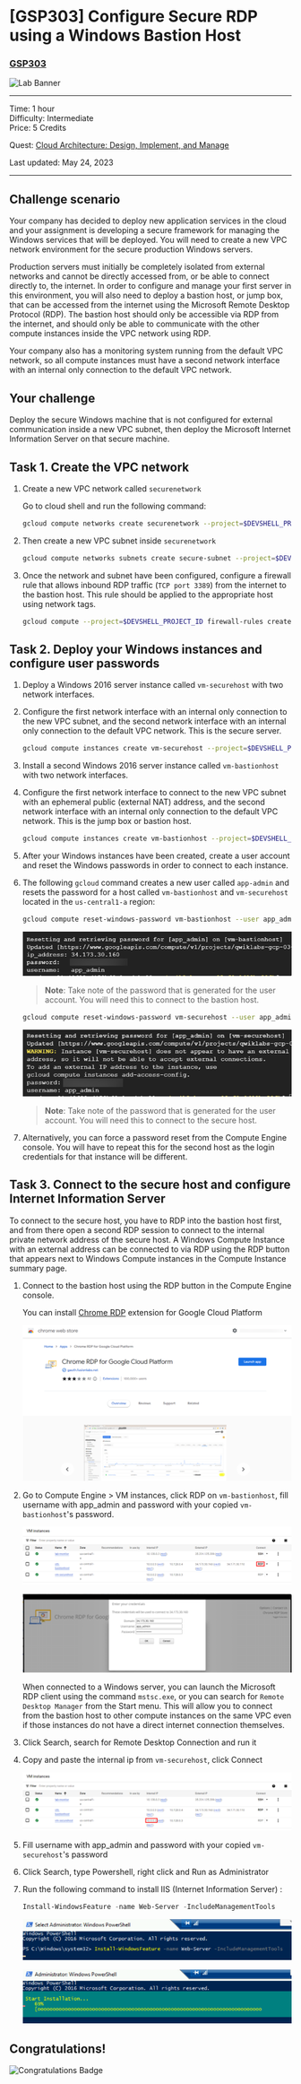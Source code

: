 # [GSP303] Configure Secure RDP using a Windows Bastion Host

### [GSP303](https://www.cloudskillsboost.google/focuses/1735?parent=catalog)

![Lab Banner](https://cdn.qwiklabs.com/GMOHykaqmlTHiqEeQXTySaMXYPHeIvaqa2qHEzw6Occ%3D)

---

Time: 1 hour<br>
Difficulty: Intermediate<br>
Price: 5 Credits

Quest: [Cloud Architecture: Design, Implement, and Manage](https://www.cloudskillsboost.google/quests/124)<br>

Last updated: May 24, 2023

---

## Challenge scenario

Your company has decided to deploy new application services in the cloud and your assignment is developing a secure framework for managing the Windows services that will be deployed. You will need to create a new VPC network environment for the secure production Windows servers.

Production servers must initially be completely isolated from external networks and cannot be directly accessed from, or be able to connect directly to, the internet. In order to configure and manage your first server in this environment, you will also need to deploy a bastion host, or jump box, that can be accessed from the internet using the Microsoft Remote Desktop Protocol (RDP). The bastion host should only be accessible via RDP from the internet, and should only be able to communicate with the other compute instances inside the VPC network using RDP.

Your company also has a monitoring system running from the default VPC network, so all compute instances must have a second network interface with an internal only connection to the default VPC network.

## Your challenge

Deploy the secure Windows machine that is not configured for external communication inside a new VPC subnet, then deploy the Microsoft Internet Information Server on that secure machine.

## Task 1. Create the VPC network

1. Create a new VPC network called `securenetwork`

    Go to cloud shell and run the following command:

    ```bash
    gcloud compute networks create securenetwork --project=$DEVSHELL_PROJECT_ID --subnet-mode=custom --mtu=1460 --bgp-routing-mode=regional
    ```

2. Then create a new VPC subnet inside `securenetwork`

    ```bash
    gcloud compute networks subnets create secure-subnet --project=$DEVSHELL_PROJECT_ID --range=10.0.0.0/24 --stack-type=IPV4_ONLY --network=securenetwork --region=us-central1
    ```

3. Once the network and subnet have been configured, configure a firewall rule that allows inbound RDP traffic (`TCP port 3389`) from the internet to the bastion host. This rule should be applied to the appropriate host using network tags.

    ```bash
    gcloud compute --project=$DEVSHELL_PROJECT_ID firewall-rules create secuer-firewall --direction=INGRESS --priority=1000 --network=securenetwork --action=ALLOW --rules=tcp:3389 --source-ranges=0.0.0.0/0 --target-tags=rdp
    ```

## Task 2. Deploy your Windows instances and configure user passwords

1. Deploy a Windows 2016 server instance called `vm-securehost` with two network interfaces.
2. Configure the first network interface with an internal only connection to the new VPC subnet, and the second network interface with an internal only connection to the default VPC network. This is the secure server.

    ```bash
    gcloud compute instances create vm-securehost --project=$DEVSHELL_PROJECT_ID --zone=us-central1-a --machine-type=n1-standard-2 --network-interface=stack-type=IPV4_ONLY,subnet=secure-subnet,no-address --network-interface=stack-type=IPV4_ONLY,subnet=default,no-address --metadata=enable-oslogin=true --maintenance-policy=MIGRATE --provisioning-model=STANDARD --tags=rdp --create-disk=auto-delete=yes,boot=yes,device-name=vm-securehost,image=projects/windows-cloud/global/images/windows-server-2016-dc-v20230510,mode=rw,size=150,type=projects/$DEVSHELL_PROJECT_ID/zones/us-central1-a/diskTypes/pd-standard --no-shielded-secure-boot --shielded-vtpm --shielded-integrity-monitoring --labels=goog-ec-src=vm_add-gcloud --reservation-affinity=any
    ```

3. Install a second Windows 2016 server instance called `vm-bastionhost` with two network interfaces.
4. Configure the first network interface to connect to the new VPC subnet with an ephemeral public (external NAT) address, and the second network interface with an internal only connection to the default VPC network. This is the jump box or bastion host.

    ```bash
    gcloud compute instances create vm-bastionhost --project=$DEVSHELL_PROJECT_ID --zone=us-central1-a --machine-type=n1-standard-2 --network-interface=network-tier=PREMIUM,stack-type=IPV4_ONLY,subnet=secure-subnet --network-interface=network-tier=PREMIUM,stack-type=IPV4_ONLY,subnet=default --metadata=enable-oslogin=true --maintenance-policy=MIGRATE --provisioning-model=STANDARD --tags=rdp --create-disk=auto-delete=yes,boot=yes,device-name=vm-securehost,image=projects/windows-cloud/global/images/windows-server-2016-dc-v20230510,mode=rw,size=150,type=projects/$DEVSHELL_PROJECT_ID/zones/us-central1-a/diskTypes/pd-standard --no-shielded-secure-boot --shielded-vtpm --shielded-integrity-monitoring --labels=goog-ec-src=vm_add-gcloud --reservation-affinity=any
    ```

5. After your Windows instances have been created, create a user account and reset the Windows passwords in order to connect to each instance.
6. The following `gcloud` command creates a new user called `app-admin` and resets the password for a host called `vm-bastionhost` and `vm-securehost` located in the `us-central1-a` region:

   ```bash
   gcloud compute reset-windows-password vm-bastionhost --user app_admin --zone us-central1-a
   ```

   ![RDP_vm-bastionhost_creds](images/RDP_vm-bastionhost_creds.png)

   > **Note**: Take note of the password that is generated for the user account. You will need this to connect to the bastion host.

   ```bash
   gcloud compute reset-windows-password vm-securehost --user app_admin --zone us-central1-a
   ```

   ![RDP_vm-securehost_creds](images/RDP_vm-securehost_creds.png)

   > **Note**: Take note of the password that is generated for the user account. You will need this to connect to the secure host.

7. Alternatively, you can force a password reset from the Compute Engine console. You will have to repeat this for the second host as the login credentials for that instance will be different.

## Task 3. Connect to the secure host and configure Internet Information Server

To connect to the secure host, you have to RDP into the bastion host first, and from there open a second RDP session to connect to the internal private network address of the secure host. A Windows Compute Instance with an external address can be connected to via RDP using the RDP button that appears next to Windows Compute instances in the Compute Instance summary page.

1. Connect to the bastion host using the RDP button in the Compute Engine console.

    You can install [Chrome RDP](https://chrome.google.com/webstore/detail/chrome-rdp-for-google-clo/mpbbnannobiobpnfblimoapbephgifkm) extension for Google Cloud Platform

    ![RDP_extension](./images/RDP_extension.png)

2. Go to Compute Engine > VM instances, click RDP on `vm-bastionhost`, fill username with app_admin and password with your copied `vm-bastionhost`'s password.

    ![VM_instances_vm-bastionhost](./images/VM_instances_vm-bastionhost.png)

    ![RDP login](./images/RDP_login.png)

    When connected to a Windows server, you can launch the Microsoft RDP client using the command `mstsc.exe`, or you can search for `Remote Desktop Manager` from the Start menu. This will allow you to connect from the bastion host to other compute instances on the same VPC even if those instances do not have a direct internet connection themselves.

3. Click Search, search for Remote Desktop Connection and run it
4. Copy and paste the internal ip from `vm-securehost`, click Connect

    ![VM_instances_vm-securehost](./images/VM_instances_vm-securehost.png)

5. Fill username with app_admin and password with your copied `vm-securehost`'s password
6. Click Search, type Powershell, right click and Run as Administrator
7. Run the following command to install IIS (Internet Information Server) :

   ```powershell
   Install-WindowsFeature -name Web-Server -IncludeManagementTools
   ```

    ![IIS](./images/IIS_install.png)

    ![IIS Installation](./images/IIS_install2.png)

## Congratulations!

![Congratulations Badge](https://cdn.qwiklabs.com/GOodosAwxciMN42hNV4ZqZIwQ5eXORJcUSvZ2SAuXYI%3D)
